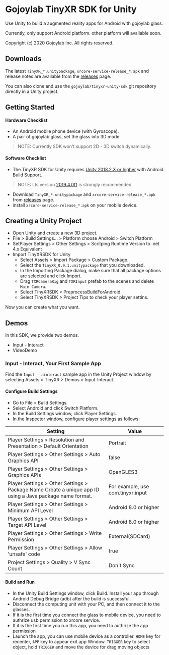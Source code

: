 # Gojoylab TinyXR SDK for Unity

Use Unity to build a augmented reality apps for Android with gojoylab glass.

Currently, only support Android platform. other platform will available soon.

Copyright (c) 2020 Gojoylab Inc. All rights reserved.

## Downloads

The latest `TinyXR_*.unitypackage`, `xrcore-service-release_*.apk` and release notes
are available from the
[releases](//github.com/gojoylab/tinyxr-unity-sdk/releases)
page.

You can also clone and use the `gojoylab/tinyxr-unity-sdk` git repository
directly in a Unity project.


## Getting Started

#### Hardware Checklist
- An Android mobile phone device (with Gyroscope).
- A pair of gojoylab glass, set the glass into 3D mode

> NOTE:
> Currently SDK won't support 2D - 3D switch dynamically.

#### Software Checklist
- The TinyXR SDK for Unity requires
[Unity 2018.2.X or higher](//unity3d.com/get-unity/download) with Android Build Support. 
> NOTE: Lts version [2019.4.0f1](//unity3d.com/get-unity/download) is strongly recommended.
- Download `TinyXR_*.unitypackage` and `xrcore-service-release_*.apk` from [releases](//github.com/gojoylab/tinyxr-unity-sdk/releases)
page.
- install `xrcore-service-release_*.apk` on your mobile device.

## Creating a Unity Project
- Open Unity and create a new 3D project.
- File > Build Settings... > Platform choose Android > Switch Platform
- SetPlayer Settings > Other Settings > Scritping Runtime Version to .net 4.x Equivalent
- Import TinyXRSDK for Unity
  - Select Assets > Import Package > Custom Package.
  - Select the `TinyXR_0.9.1.unitypackage` that you downloaded.
  - In the Importing Package dialog, make sure that all package options are selected and click Import.
  - Drag `TXRCameraRig` and `TXRInput` prefab to the scenes and delete `Main Camera`.
  - Select TinyXRSDK > PreprocessBuildForAndroid.
  - Select TinyXRSDK > Project Tips to check your player settins.

Now you can create what you want.

## Demos

In this SDK, we provide two demos.

- Input - Interact
- VideoDemo

### Input - Interact, Your First Sample App
Find the `Input - ainteract` sample app in the Unity Project window by selecting Assets > TinyXR > Demos > Input-Interact.
#### Configure Build Settings
- Go to File > Build Settings.
- Select Android and click Switch Platform.
- In the Build Settings window, click Player Settings.
- In the Inspector window, configure player settings as follows:

Setting | Value
---|---
Player Settings > Resolution and Presentation > Default Orientation | Portrait
Player Settings > Other Settings > Auto Graphics API | false
Player Settings > Other Settings > Graphics APIs | OpenGLES3
Player Settings > Other Settings > Package Name	Create a unique app ID using a Java package name format. | For example, use com.tinyxr.input
Player Settings > Other Settings > Minimum API Level | Android 8.0 or higher
Player Settings > Other Settings > Target API Level | Android 8.0 or higher
Player Settings > Other Settings > Write Permission | External(SDCard)
Player Settings > Other Settings > Allow 'unsafe' code | true
Project Settings > Quality > V Sync Count | Don't Sync

#### Build and Run
- In the Unity Build Settings window, click Build. Install your app through Android Debug Bridge (adb) after the build is successful.
- Disconnect the computing unit with your PC, and then connect it to the glasses.
- If it is the first time you connect the glass to mobile device, you need to authrize usb permission to xrcore service.
- If it is the first time you run this app, you need to authrize the app permission
- Launch the app, you can use mobile device as a controller. `HOME` key for recenter, `APP` key to appear exit app Window. `TRIGGER` key to select object, hold `TRIGGER` and move the device for drag moving objects